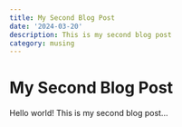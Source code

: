```yaml
---
title: My Second Blog Post
date: '2024-03-20'
description: This is my second blog post
category: musing
---
```


# My Second Blog Post

Hello world! This is my second blog post...
